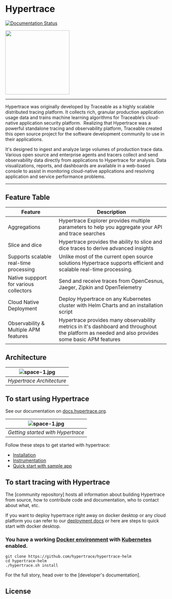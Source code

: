 # Hypertrace

[![Documentation Status](https://readthedocs.org/projects/ansicolortags/badge/?version=latest)](http://docs.hypertrace.org/docs/)

<img src="https://hypertrace-docs.s3.amazonaws.com/ht-logo-horizontal.png" width="200">

---

Hypertrace was originally developed by Traceable as a highly scalable distributed tracing platform. It collects rich, granular production application usage data and trains machine learning algorithms for Traceable’s cloud-native application security platform. ‍ Realizing that Hypertrace was a powerful standalone tracing and observability platform, Traceable created this open source project for the software development community to use in their applications.

It's designed to ingest and analyze large volumes of production trace data. Various open source and enterprise agents and tracers collect and send observability data directly from applications to Hypertrace for analysis. Data visualizations, reports, and dashboards are available in a web-based console to assist in monitoring cloud-native applications and resolving application and service performance problems.

---

## Feature Table
| Feature                                | Description                                                                                                                                            |
| -------------------------------------- | ------------------------------------------------------------------------------------------------------------------------------------------------------ |
| Aggregations                           | Hypertrace Explorer provides multiple parameters to help you aggregate your API and trace searches                                                     |
| Slice and dice                         | Hypertrace provides the ability to slice and dice traces to derive advanced insights                                                                  |
| Supports scalable real-time processing                        | Unlike most of the current open source solutions Hypertrace supports efficient and scalable real-time processing. |
| Native suppport for various collectors | Send and receive traces from OpenCesnus, Jaeger, Zipkin and OpenTelemetry                                                                             |
| Cloud Native Deployment                | Deploy Hypertrace on any Kubernetes cluster with Helm Charts and an installation script                                                               |
| Observability & Multiple APM features  | Hypertrace provides many observability metrics in it's dashboard and throughout the platform as needed and also provides some basic APM features      |

## Architecture

| ![space-1.jpg](https://s3.amazonaws.com/fininity.tech/DT/architecture.png) | 
|:--:| 
| *Hypertrace Architecture* |

## To start using Hypertrace

See our documentation on [docs.hypertrace.org](https://docs.hypertrace.org/docs/).

| ![space-1.jpg](https://s3.amazonaws.com/fininity.tech/DT/getting-started.png) | 
|:--:| 
| *Getting started with Hypertrace* |

Follow these steps to get started with hypertrace:
- [Installation](https://docs.hypertrace.org/docs/getting-started/installation/)
- [Instrumentation](https://docs.hypertrace.org/docs/getting-started/Instrumentation/)
- [Quick start with sample app](https://docs.hypertrace.org/docs/getting-started/quick-start/)

## To start tracing with Hypertrace

The [community repository] hosts all information about building Hypertrace from source, how to contribute code and documentation, who to contact about what, etc.

If you want to deploy hypertrace right away on docker desktop or any cloud platform you can refer to our [deployment docs]() or here are steps to quick start with docker desktop. 

### You have a working [Docker environment]() with [Kubernetes]() enabled.

```
git clone https://github.com/hypertrace/hypertrace-helm
cd hypertrace-helm
./hypertrace.sh install
```

For the full story, head over to the [developer's documentation].

## License



